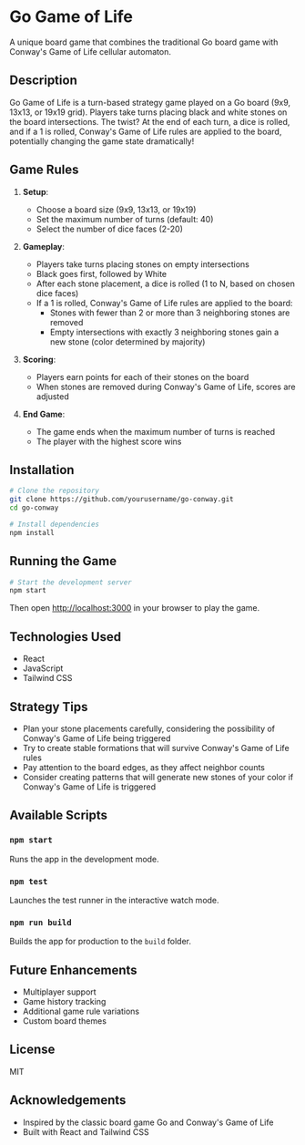 # Go Game of Life

A unique board game that combines the traditional Go board game with Conway's Game of Life cellular automaton.

## Description

Go Game of Life is a turn-based strategy game played on a Go board (9x9, 13x13, or 19x19 grid). Players take turns placing black and white stones on the board intersections. The twist? At the end of each turn, a dice is rolled, and if a 1 is rolled, Conway's Game of Life rules are applied to the board, potentially changing the game state dramatically!

## Game Rules

1. **Setup**: 
   - Choose a board size (9x9, 13x13, or 19x19)
   - Set the maximum number of turns (default: 40)
   - Select the number of dice faces (2-20)

2. **Gameplay**:
   - Players take turns placing stones on empty intersections
   - Black goes first, followed by White
   - After each stone placement, a dice is rolled (1 to N, based on chosen dice faces)
   - If a 1 is rolled, Conway's Game of Life rules are applied to the board:
     - Stones with fewer than 2 or more than 3 neighboring stones are removed
     - Empty intersections with exactly 3 neighboring stones gain a new stone (color determined by majority)

3. **Scoring**:
   - Players earn points for each of their stones on the board
   - When stones are removed during Conway's Game of Life, scores are adjusted

4. **End Game**:
   - The game ends when the maximum number of turns is reached
   - The player with the highest score wins

## Installation

```bash
# Clone the repository
git clone https://github.com/yourusername/go-conway.git
cd go-conway

# Install dependencies
npm install
```

## Running the Game

```bash
# Start the development server
npm start
```

Then open [http://localhost:3000](http://localhost:3000) in your browser to play the game.

## Technologies Used

- React
- JavaScript
- Tailwind CSS

## Strategy Tips

- Plan your stone placements carefully, considering the possibility of Conway's Game of Life being triggered
- Try to create stable formations that will survive Conway's Game of Life rules
- Pay attention to the board edges, as they affect neighbor counts
- Consider creating patterns that will generate new stones of your color if Conway's Game of Life is triggered

## Available Scripts

### `npm start`

Runs the app in the development mode.

### `npm test`

Launches the test runner in the interactive watch mode.

### `npm run build`

Builds the app for production to the `build` folder.

## Future Enhancements

- Multiplayer support
- Game history tracking
- Additional game rule variations
- Custom board themes

## License

MIT

## Acknowledgements

- Inspired by the classic board game Go and Conway's Game of Life
- Built with React and Tailwind CSS

